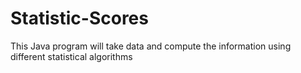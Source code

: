 # Statistic-Scores
This Java program will take data and compute the information using different statistical algorithms 
